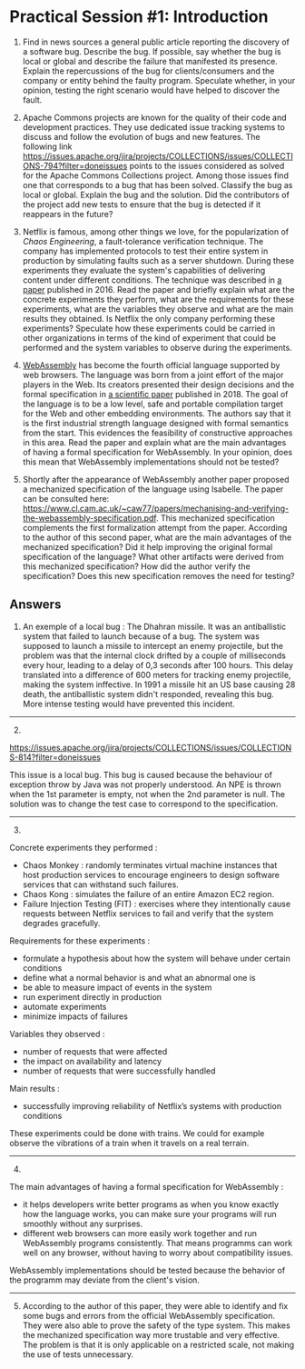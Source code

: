 # Practical Session #1: Introduction

1. Find in news sources a general public article reporting the discovery of a software bug. Describe the bug. If possible, say whether the bug is local or global and describe the failure that manifested its presence. Explain the repercussions of the bug for clients/consumers and the company or entity behind the faulty program. Speculate whether, in your opinion, testing the right scenario would have helped to discover the fault.



2. Apache Commons projects are known for the quality of their code and development practices. They use dedicated issue tracking systems to discuss and follow the evolution of bugs and new features. The following link https://issues.apache.org/jira/projects/COLLECTIONS/issues/COLLECTIONS-794?filter=doneissues points to the issues considered as solved for the Apache Commons Collections project. Among those issues find one that corresponds to a bug that has been solved. Classify the bug as local or global. Explain the bug and the solution. Did the contributors of the project add new tests to ensure that the bug is detected if it reappears in the future?

3. Netflix is famous, among other things we love, for the popularization of *Chaos Engineering*, a fault-tolerance verification technique. The company has implemented protocols to test their entire system in production by simulating faults such as a server shutdown. During these experiments they evaluate the system's capabilities of delivering content under different conditions. The technique was described in [a paper](https://arxiv.org/ftp/arxiv/papers/1702/1702.05843.pdf) published in 2016. Read the paper and briefly explain what are the concrete experiments they perform, what are the requirements for these experiments, what are the variables they observe and what are the main results they obtained. Is Netflix the only company performing these experiments? Speculate how these experiments could be carried in other organizations in terms of the kind of experiment that could be performed and the system variables to observe during the experiments.

4. [WebAssembly](https://webassembly.org/) has become the fourth official language supported by web browsers. The language was born from a joint effort of the major players in the Web. Its creators presented their design decisions and the formal specification in [a scientific paper](https://people.mpi-sws.org/~rossberg/papers/Haas,%20Rossberg,%20Schuff,%20Titzer,%20Gohman,%20Wagner,%20Zakai,%20Bastien,%20Holman%20-%20Bringing%20the%20Web%20up%20to%20Speed%20with%20WebAssembly.pdf) published in 2018. The goal of the language is to be a low level, safe and portable compilation target for the Web and other embedding environments. The authors say that it is the first industrial strength language designed with formal semantics from the start. This evidences the feasibility of constructive approaches in this area. Read the paper and explain what are the main advantages of having a formal specification for WebAssembly. In your opinion, does this mean that WebAssembly implementations should not be tested? 

5.  Shortly after the appearance of WebAssembly another paper proposed a mechanized specification of the language using Isabelle. The paper can be consulted here: https://www.cl.cam.ac.uk/~caw77/papers/mechanising-and-verifying-the-webassembly-specification.pdf. This mechanized specification complements the first formalization attempt from the paper. According to the author of this second paper, what are the main advantages of the mechanized specification? Did it help improving the original formal specification of the language? What other artifacts were derived from this mechanized specification? How did the author verify the specification? Does this new specification removes the need for testing?

## Answers

1) An exemple of a local bug : The Dhahran missile. It was an antiballistic system that failed to launch because of a bug. The system was supposed to launch a missile to intercept an enemy projectile, but the problem was that the internal clock drifted by a couple of milliseconds every hour, leading to a delay of 0,3 seconds after 100 hours. This delay translated into a difference of 600 meters for tracking enemy projectile, making the system inffective. In 1991 a missile hit an US base causing 28 death, the antiballistic system didn't responded, revealing this bug. More intense testing would have prevented this incident.

----

2)
https://issues.apache.org/jira/projects/COLLECTIONS/issues/COLLECTIONS-814?filter=doneissues

This issue is a local bug.
This bug is caused because the behaviour of exception throw by Java was not properly understood. An NPE is thrown when the 1st parameter is empty, not when the 2nd parameter is null.
The solution was to change the test case to correspond to the specification.




----
3)
Concrete experiments they performed :   
 -  Chaos Monkey : randomly terminates virtual machine instances that host production services to encourage engineers to design software services that can withstand such failures.  
 - Chaos Kong : simulates the failure of an entire Amazon EC2 region.  
 - Failure Injection Testing (FIT) : exercises where they intentionally cause requests between Netflix services to fail and verify that the system degrades gracefully.  

Requirements for these experiments :  
 - formulate a hypothesis about how the system will behave under certain conditions  
 - define what a normal behavior is and what an abnormal one is  
 - be able to measure impact of events in the system  
 - run experiment directly in production  
 - automate experiments  
 - minimize impacts of failures  

Variables they observed :  
 - number of requests that were affected  
 - the impact on availability and latency  
 - number of requests that were successfully handled  

Main results :  
 - successfully improving reliability of Netflix’s systems with production conditions  
    
These experiments could be done with trains. We could for example observe the vibrations of a train when it travels on a real terrain.

----

4.

 The main advantages of having a formal specification for WebAssembly :  
 - it helps developers write better programs as when you know exactly how the language works, you can make sure your programs will run smoothly without any surprises.  
 - different web browsers can more easily work together and run WebAssembly programs consistently. That means programms can work well on any browser, without having to worry about compatibility issues.  

WebAssembly implementations should be tested because the behavior of the programm may deviate from the client's vision.

----

5) According to the author of this paper, they were able to identify and fix some bugs and errors from the official WebAssembly specification. They were also able to prove the safety of the type system.
   This makes the mechanized specification way more trustable and very effective. The problem is that it is only applicable on a restricted scale, not making the use of tests unnecessary.

